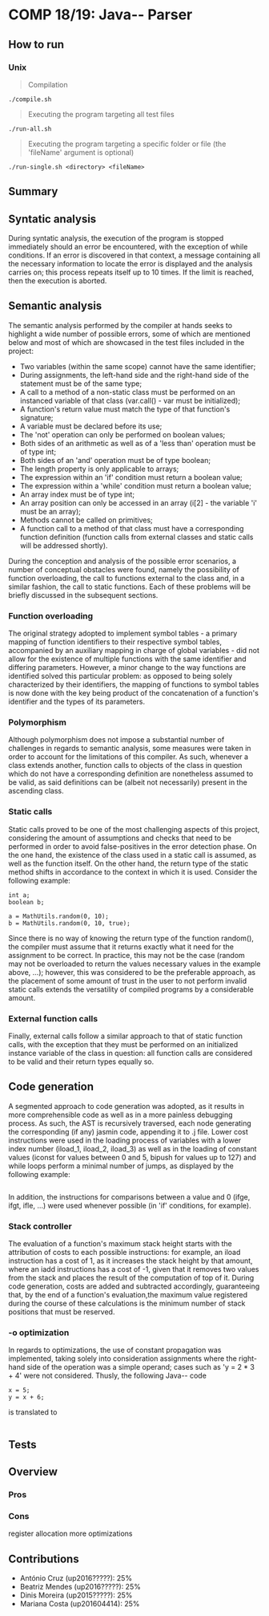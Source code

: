 # COMP 18/19: Java-- Parser

## How to run

### Unix

> Compilation

```
./compile.sh
```

> Executing the program targeting all test files

```
./run-all.sh
```

> Executing the program targeting a specific folder or file (the 'fileName' argument is optional)

```
./run-single.sh <directory> <fileName>
```

## Summary

## Syntatic analysis

During syntatic analysis, the execution of the program is stopped immediately should an error be encountered, with the exception of while conditions. If an error is discovered in that context, a message containing all the necessary information to locate the error is displayed and the analysis carries on; this process repeats itself up to 10 times. If the limit is reached, then the execution is aborted.  

## Semantic analysis

The semantic analysis performed by the compiler at hands seeks to highlight a wide number of possible errors, some of which are mentioned below and most of which are showcased in the test files included in the project:

- Two variables (within the same scope) cannot have the same identifier;
- During assignments, the left-hand side and the right-hand side of the statement must be of the same type;
- A call to a method of a non-static class must be performed on an instanced variable of that class (var.call() - var must be initialized);
- A function's return value must match the type of that function's signature;
- A variable must be declared before its use;
- The 'not' operation can only be performed on boolean values;
- Both sides of an arithmetic as well as of a 'less than' operation must be of type int;
- Both sides of an 'and' operation must be of type boolean;
- The length property is only applicable to arrays;
- The expression within an 'if' condition must return a boolean value;
- The expression within a 'while' condition must return a boolean value;
- An array index must be of type int;
- An array position can only be accessed in an array (i[2] - the variable 'i' must be an array);
- Methods cannot be called on primitives;
- A function call to a method of that class must have a corresponding function definition (function calls from external classes and static calls will be addressed shortly).

During the conception and analysis of the possible error scenarios, a number of conceptual obstacles were found, namely the possibility of function overloading, the call to functions external to the class and, in a similar fashion, the call to static functions. Each of these problems will be briefly discussed in the subsequent sections.

### Function overloading

The original strategy adopted to implement symbol tables - a primary mapping of function identifiers to their respective symbol tables, accompanied by an auxiliary mapping in charge of global variables - did not allow for the existence of multiple functions with the same identifier and differing parameters. However, a minor change to the way functions are identified solved this particular problem: as opposed to being solely characterized by their identifiers, the mapping of functions to symbol tables is now done with the key being product of the concatenation of a function's identifier and the types of its parameters.

### Polymorphism

Although polymorphism does not impose a substantial number of challenges in regards to semantic analysis, some measures were taken in order to account for the limitations of this compiler. As such, whenever a class extends another, function calls to objects of the class in question which do not have a corresponding definition are nonetheless assumed to be valid, as said definitions can be (albeit not necessarily) present in the ascending class.

### Static calls

Static calls proved to be one of the most challenging aspects of this project, considering the amount of assumptions and checks that need to be performed in order to avoid false-positives in the error detection phase. On the one hand, the existence of the class used in a static call is assumed, as well as the function itself. On the other hand, the return type of the static method shifts in accordance to the context in which it is used. Consider the following example:

```
int a;
boolean b;

a = MathUtils.random(0, 10);
b = MathUtils.random(0, 10, true);
```
Since there is no way of knowing the return type of the function random(), the compiler must assume that it returns exactly what it need for the assignment to be correct. In practice, this may not be the case (random may not be overloaded to return the values necessary values in the example above, ...); however, this was considered to be the preferable approach, as the placement of some amount of trust in the user to not perform invalid static calls extends the versatility of compiled programs by a considerable amount.

### External function calls

Finally, external calls follow a similar approach to that of static function calls, with the exception that they must be performed on an initialized instance variable of the class in question: all function calls are considered to be valid and their return types equally so.

## Code generation

A segmented approach to code generation was adopted, as it results in more comprehensible code as well as in a more painless debugging process. As such, the AST is recursively traversed, each node generating the corresponding (if any) jasmin code, appending it to .j file. Lower cost instructions were used in the loading process of variables with a lower index number (iload_1, iload_2, iload_3) as well as in the loading of constant values (iconst for values between 0 and 5, bipush for values up to 127) and while loops perform a minimal number of jumps, as displayed by the following example:

```
```

In addition, the instructions for comparisons between a value and 0 (ifge, ifgt, ifle, ...) were used whenever possible (in 'if' conditions, for example).

### Stack controller

The evaluation of a function's maximum stack height starts with the attribution of costs to each possible instructions: for example, an iload instruction has a cost of 1, as it increases the stack height by that amount, where an iadd instructions has a cost of -1, given that it removes two values from the stack and places the result of the computation of top of it. During code generation, costs are added and subtracted accordingly, guaranteeing that, by the end of a function's evaluation,the maximum value registered during the course of these calculations is the minimum number of stack positions that must be reserved.

### -o optimization

In regards to optimizations, the use of constant propagation was implemented, taking solely into consideration assignments where the right-hand side of the operation was a simple operand; cases such as 'y = 2 * 3 + 4' were not considered. Thusly, the following Java-- code

```
x = 5;
y = x + 6;
```

is translated to

```

```

## Tests

## Overview

### Pros

### Cons

register allocation
more optimizations

## Contributions

- António Cruz (up2016?????): 25% 
- Beatriz Mendes (up2016?????): 25%
- Dinis Moreira (up2015?????): 25%
- Mariana Costa (up201604414): 25%